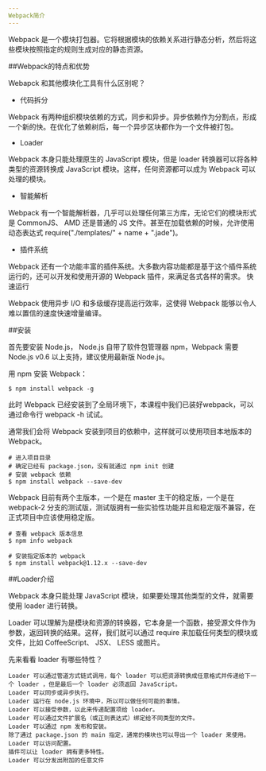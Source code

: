 ```yaml
---
Webpack简介
---
```


Webpack 是一个模块打包器。它将根据模块的依赖关系进行静态分析，然后将这些模块按照指定的规则生成对应的静态资源。

##Webpack的特点和优势

Webapck 和其他模块化工具有什么区别呢？

- 代码拆分

Webpack 有两种组织模块依赖的方式，同步和异步。异步依赖作为分割点，形成一个新的快。在优化了依赖树后，每一个异步区块都作为一个文件被打包。

- Loader

Webpack 本身只能处理原生的 JavaScript 模块，但是 loader 转换器可以将各种类型的资源转换成 JavaScript 模块。这样，任何资源都可以成为 Webpack 可以处理的模块。

- 智能解析

Webpack 有一个智能解析器，几乎可以处理任何第三方库，无论它们的模块形式是 CommonJS、 AMD 还是普通的 JS 文件。甚至在加载依赖的时候，允许使用动态表达式 require("./templates/" + name + ".jade")。

-  插件系统

Webpack 还有一个功能丰富的插件系统。大多数内容功能都是基于这个插件系统运行的，还可以开发和使用开源的 Webpack 插件，来满足各式各样的需求。
快速运行

Webpack 使用异步 I/O 和多级缓存提高运行效率，这使得 Webpack 能够以令人难以置信的速度快速增量编译。


##安装

首先要安装 Node.js， Node.js 自带了软件包管理器 npm，Webpack 需要 Node.js v0.6 以上支持，建议使用最新版 Node.js。

用 npm 安装 Webpack：

    $ npm install webpack -g

此时 Webpack 已经安装到了全局环境下，本课程中我们已装好webpack，可以通过命令行 webpack -h 试试。

通常我们会将 Webpack 安装到项目的依赖中，这样就可以使用项目本地版本的 Webpack。

    # 进入项目目录
    # 确定已经有 package.json，没有就通过 npm init 创建
    # 安装 webpack 依赖
    $ npm install webpack --save-dev

Webpack 目前有两个主版本，一个是在 master 主干的稳定版，一个是在 webpack-2 分支的测试版，测试版拥有一些实验性功能并且和稳定版不兼容，在正式项目中应该使用稳定版。

    # 查看 webpack 版本信息
    $ npm info webpack
     
    # 安装指定版本的 webpack
    $ npm install webpack@1.12.x --save-dev
    
    
    
##Loader介绍

Webpack 本身只能处理 JavaScript 模块，如果要处理其他类型的文件，就需要使用 loader 进行转换。

Loader 可以理解为是模块和资源的转换器，它本身是一个函数，接受源文件作为参数，返回转换的结果。这样，我们就可以通过 require 来加载任何类型的模块或文件，比如 CoffeeScript、 JSX、 LESS 或图片。

先来看看 loader 有哪些特性？

    Loader 可以通过管道方式链式调用，每个 loader 可以把资源转换成任意格式并传递给下一个 loader ，但是最后一个 loader 必须返回 JavaScript。
    Loader 可以同步或异步执行。
    Loader 运行在 node.js 环境中，所以可以做任何可能的事情。
    Loader 可以接受参数，以此来传递配置项给 loader。
    Loader 可以通过文件扩展名（或正则表达式）绑定给不同类型的文件。
    Loader 可以通过 npm 发布和安装。
    除了通过 package.json 的 main 指定，通常的模块也可以导出一个 loader 来使用。
    Loader 可以访问配置。
    插件可以让 loader 拥有更多特性。
    Loader 可以分发出附加的任意文件